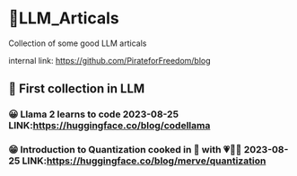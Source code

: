 # 📓LLM_Articals
Collection of  some good LLM articals

internal link:  https://github.com/PirateforFreedom/blog

## 📖 First collection in LLM
### 😀 Llama 2 learns to code 2023-08-25 LINK:https://huggingface.co/blog/codellama
### 😁 Introduction to Quantization cooked in 🤗 with 💗🧑‍🍳 2023-08-25 LINK:https://huggingface.co/blog/merve/quantization


